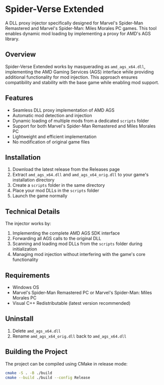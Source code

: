 # Spider-Verse Extended

A DLL proxy injector specifically designed for Marvel's Spider-Man Remastered and Marvel's Spider-Man: Miles Morales PC games. This tool enables dynamic mod loading by implementing a proxy for AMD's AGS library.

## Overview

Spider-Verse Extended works by masquerading as `amd_ags_x64.dll`, implementing the AMD Gaming Services (AGS) interface while providing additional functionality for mod injection. This approach ensures compatibility and stability with the base game while enabling mod support.

## Features

- Seamless DLL proxy implementation of AMD AGS
- Automatic mod detection and injection
- Dynamic loading of multiple mods from a dedicated `scripts` folder
- Support for both Marvel's Spider-Man Remastered and Miles Morales PC
- Lightweight and efficient implementation
- No modification of original game files

## Installation

1. Download the latest release from the Releases page
2. Extract `amd_ags_x64.dll` and `amd_ags_x64_orig.dll` to your game's installation directory
3. Create a `scripts` folder in the same directory
4. Place your mod DLLs in the `scripts` folder
5. Launch the game normally

## Technical Details

The injector works by:
1. Implementing the complete AMD AGS SDK interface
2. Forwarding all AGS calls to the original DLL
3. Scanning and loading mod DLLs from the `scripts` folder during initialization
4. Managing mod injection without interfering with the game's core functionality

## Requirements

- Windows OS
- Marvel's Spider-Man Remastered PC or Marvel's Spider-Man: Miles Morales PC
- Visual C++ Redistributable (latest version recommended)

## Uninstall

1. Delete `amd_ags_x64.dll`
2. Rename `amd_ags_x64_orig.dll` back to `amd_ags_x64.dll`

## Building the Project

The project can be compiled using CMake in release mode:

```bash
cmake -S . -B ./build
cmake --build ./build --config Release
```
